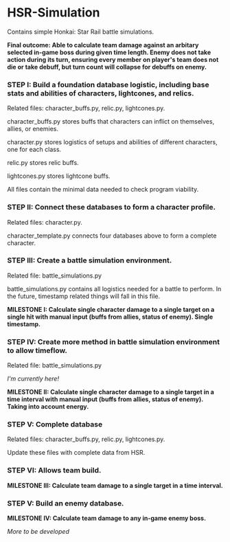 # HSR-Simulation
 
Contains simple Honkai: Star Rail battle simulations.

**Final outcome: Able to calculate team damage against an arbitary selected in-game boss during given time length. Enemy does not take action during its turn, ensuring every member on player's team does not die or take debuff, but turn count will collapse for debuffs on enemy.**

### STEP I: Build a foundation database logistic, including base stats and abilities of characters, lightcones, and relics.

Related files: character_buffs.py, relic.py, lightcones.py.

character_buffs.py stores buffs that characters can inflict on themselves, allies, or enemies.

character.py stores logistics of setups and abilities of different characters, one for each class.

relic.py stores relic buffs.

lightcones.py stores lightcone buffs.

All files contain the minimal data needed to check program viability.

### STEP II: Connect these databases to form a character profile.

Related files: character.py.

character_template.py connects four databases above to form a complete character.

### STEP III: Create a battle simulation environment.

Related file: battle_simulations.py

battle_simulations.py contains all logistics needed for a battle to perform. In the future, timestamp related things will fall in this file.

**MILESTONE I: Calculate single character damage to a single target on a single hit with manual input (buffs from allies, status of enemy). Single timestamp.**

### STEP IV: Create more method in battle simulation environment to allow timeflow.

Related file: battle_simulations.py

*I'm currently here!*

**MILESTONE II: Calculate single character damage to a single target in a time interval with manual input (buffs from allies, status of enemy). Taking into account energy.**

### STEP V: Complete database

Related files: character_buffs.py, relic.py, lightcones.py.

Update these files with complete data from HSR.

### STEP VI: Allows team build.

**MILESTONE III: Calculate team damage to a single target in a time interval.**

### STEP V: Build an enemy database.

**MILESTONE IV: Calculate team damage to any in-game enemy boss.**

*More to be developed*
